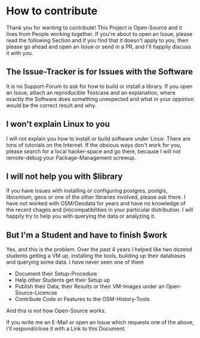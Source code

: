 How to contribute
=================
Thank you for wanting to contribute! This Project is Open-Source and it lives from People working together.
If you're about to open an Issue, please read the following Section and if you find that it doesn't apply to you, then please go ahead and open an Issue or send in a PR, and I'll happily discuss it with you.


The Issue-Tracker is for Issues with the Software
-------------------------------------------------
It is no Support-Forum to ask for how to build or install a library.
If you open an Issue, attach an reproducible Testcase and an explanation, where exactly the Software does something unexpected and what in your oppinion would be the correct result and why.


I won't explain Linux to you
----------------------------
I will not explain you how to install or build software under Linux. There are tons of tutorials on the Internet. If the obvious ways don't work for you, please search for a local hacker-space and go there, because I will not remote-debug your Package-Management screwup.


I will not help you with $library
---------------------------------
If you have issues with installing or configuring postgres, postgis, libosmium, geos or one of the other libraries involved, please ask there. I have not worked with OSM/Geodata for years and have no knowledge of the recent chages and (in)compatibilities in your particular distribution.
I will happily try to help you with querying the data or analyzing it.


But I'm a Student and have to finish $work
------------------------------------------
Yes, and this is the problem. Over the past 4 years I helped like two dozend students getting a VM up, installing the tools, building up their databases and querying some data.
I have never seen one of them
 - Document their Setup-Procedure
 - Help other Students get their Setup up
 - Publish their Data, their Results or their VM-Images under an Open-Source-Licencse
 - Contribute Code or Features to the OSM-History-Tools

And this is *not* how Open-Source works.

If you write me an E-Mail or open an Issue which requests one of the above, I'll respond/close it with a Link to this Document.

